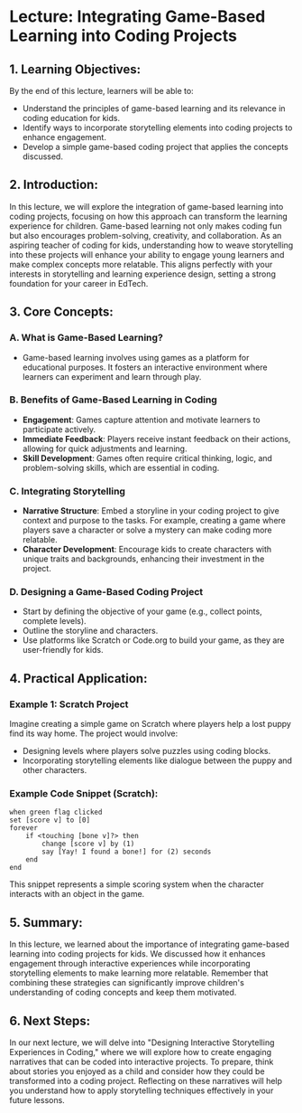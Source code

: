 # Lecture: Integrating Game-Based Learning into Coding Projects

## 1. Learning Objectives:
By the end of this lecture, learners will be able to:
- Understand the principles of game-based learning and its relevance in coding education for kids.
- Identify ways to incorporate storytelling elements into coding projects to enhance engagement.
- Develop a simple game-based coding project that applies the concepts discussed.

## 2. Introduction:
In this lecture, we will explore the integration of game-based learning into coding projects, focusing on how this approach can transform the learning experience for children. Game-based learning not only makes coding fun but also encourages problem-solving, creativity, and collaboration. As an aspiring teacher of coding for kids, understanding how to weave storytelling into these projects will enhance your ability to engage young learners and make complex concepts more relatable. This aligns perfectly with your interests in storytelling and learning experience design, setting a strong foundation for your career in EdTech.

## 3. Core Concepts:
### A. What is Game-Based Learning?
- Game-based learning involves using games as a platform for educational purposes. It fosters an interactive environment where learners can experiment and learn through play.

### B. Benefits of Game-Based Learning in Coding
- **Engagement**: Games capture attention and motivate learners to participate actively.
- **Immediate Feedback**: Players receive instant feedback on their actions, allowing for quick adjustments and learning.
- **Skill Development**: Games often require critical thinking, logic, and problem-solving skills, which are essential in coding.

### C. Integrating Storytelling
- **Narrative Structure**: Embed a storyline in your coding project to give context and purpose to the tasks. For example, creating a game where players save a character or solve a mystery can make coding more relatable.
- **Character Development**: Encourage kids to create characters with unique traits and backgrounds, enhancing their investment in the project.

### D. Designing a Game-Based Coding Project
- Start by defining the objective of your game (e.g., collect points, complete levels).
- Outline the storyline and characters.
- Use platforms like Scratch or Code.org to build your game, as they are user-friendly for kids.

## 4. Practical Application:
### Example 1: Scratch Project
Imagine creating a simple game on Scratch where players help a lost puppy find its way home. The project would involve:
- Designing levels where players solve puzzles using coding blocks.
- Incorporating storytelling elements like dialogue between the puppy and other characters.

### Example Code Snippet (Scratch):
```scratch
when green flag clicked
set [score v] to [0]
forever
    if <touching [bone v]?> then
        change [score v] by (1)
        say [Yay! I found a bone!] for (2) seconds
    end
end
```
This snippet represents a simple scoring system when the character interacts with an object in the game.

## 5. Summary:
In this lecture, we learned about the importance of integrating game-based learning into coding projects for kids. We discussed how it enhances engagement through interactive experiences while incorporating storytelling elements to make learning more relatable. Remember that combining these strategies can significantly improve children's understanding of coding concepts and keep them motivated.

## 6. Next Steps:
In our next lecture, we will delve into "Designing Interactive Storytelling Experiences in Coding," where we will explore how to create engaging narratives that can be coded into interactive projects. To prepare, think about stories you enjoyed as a child and consider how they could be transformed into a coding project. Reflecting on these narratives will help you understand how to apply storytelling techniques effectively in your future lessons.